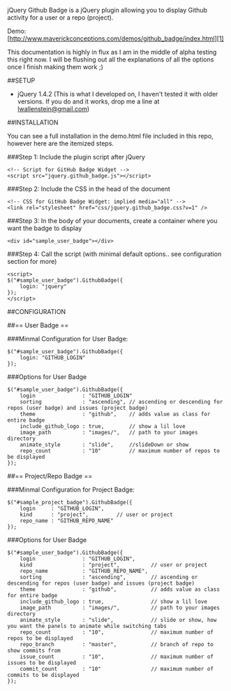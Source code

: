 jQuery Github Badge is a jQuery plugin allowing you to display Github activity
for a user or a repo (project).

Demo: [http://www.maverickconceptions.com/demos/github_badge/index.html][1] 

This documentation is highly in flux as I am in the middle of alpha testing this right
now. I will be flushing out all the explanations of all the options once I finish making
them work ;) 

##SETUP

+ jQuery 1.4.2 (This is what I developed on, I haven't tested it with older versions. If you 
  do and it works, drop me a line at lwallenstein@gmail.com)


##INSTALLATION

You can see a full installation in the demo.html file included in this repo, however here are 
the itemized steps.

###Step 1: Include the plugin script after jQuery

    <!-- Script for GitHub Badge Widget -->
    <script src="jquery.github_badge.js"></script>


###Step 2: Include the CSS in the head of the document

    <!-- CSS for GitHub Badge Widget: implied media="all" -->
    <link rel="stylesheet" href="css/jquery.github_badge.css?v=1" />

###Step 3: In the body of your documents, create a container where you want the badge to display

    <div id="sample_user_badge"></div>

###Step 4: Call the script (with minimal default options.. see configuration section for more)

    <script>
    $("#sample_user_badge").GithubBadge({
        login: "jquery"
    });
    </script>


##CONFIGURATION

##== User Badge ==

###Minmal Configuration for User Badge:

    $("#sample_user_badge").GithubBadge({
        login: "GITHUB_LOGIN"
    });

###Options for User Badge

    $("#sample_user_badge").GithubBadge({
        login               : "GITHUB_LOGIN"
        sorting             : "ascending", // ascending or descending for repos (user badge) and issues (project badge)
        theme               : "github",    // adds value as class for entire badge
        include_github_logo : true,        // show a lil love
        image_path          : "images/",   // path to your images directory
        animate_style       : "slide",     //slideDown or show
        repo_count          : "10"         // maximum number of repos to be displayed
    });

##== Project/Repo Badge ==

###Minmal Configuration for Project Badge:

    $("#sample_project_badge").GithubBadge({
        login     : "GITHUB_LOGIN",
        kind      : "project",         // user or project
        repo_name : "GITHUB_REPO_NAME"
    });

###Options for User Badge

    $("#sample_user_badge").GithubBadge({
        login               : "GITHUB_LOGIN",
        kind                : "project",          // user or project
        repo_name           : "GITHUB_REPO_NAME",
        sorting             : "ascending",        // ascending or descending for repos (user badge) and issues (project badge)
        theme               : "github",           // adds value as class for entire badge
        include_github_logo : true,               // show a lil love
        image_path          : "images/",          // path to your images directory
        animate_style       : "slide",            // slide or show, how you want the panels to animate while switching tabs
        repo_count          : "10",               // maximum number of repos to be displayed
        repo_branch         : "master",           // branch of repo to show commits from
        issue_count         : "10",               // maximum number of issues to be displayed
        commit_count        : "10"                // maximum number of commits to be displayed
    });

  [1]: http://www.maverickconceptions.com/demos/github_badge/index.html